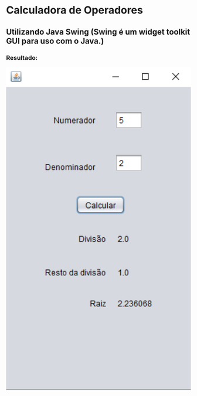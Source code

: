 # Calculadora de Operadores

## Utilizando Java Swing (Swing é um widget toolkit GUI para uso com o Java.)

### Resultado:
<img src="https://github.com/bragabriel/LinguagensDeProgramacao/blob/main/Java/Curso_em_Video-Java/OperadoresSwing/OperadoresSwingResult.png" width="600px">